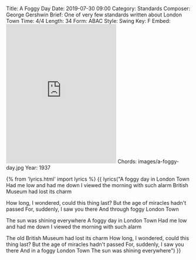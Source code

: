 Title: A Foggy Day
Date: 2019-07-30 09:00
Category: Standards
Composer: George Gershwin
Brief: One of very few standards written about London Town
Time: 4/4
Length: 34
Form: ABAC
Style: Swing
Key: F
Embed: <iframe src="https://open.spotify.com/embed/playlist/0UdA5NZmQwXhGkLCHqvqBI" width="300" height="380" frameborder="0" allowtransparency="true" allow="encrypted-media"></iframe>
Chords: images/a-foggy-day.jpg
Year: 1937


{% from 'lyrics.html' import lyrics %}
{{ lyrics("A foggy day in London Town
Had me low and had me down
I viewed the morning with such alarm
British Museum had lost its charm

How long, I wondered, could this thing last?
But the age of miracles hadn't passed
For, suddenly, I saw you there
And through foggy London Town

The sun was shining everywhere
A foggy day in London Town
Had me low and had me down
I viewed the morning with such alarm

The old British Museum had lost its charm
How long, I wondered, could this thing last?
But the age of miracles hadn't passed
For, suddenly, I saw you there
And in a foggy London Town
The sun was shining everywhere") }}
